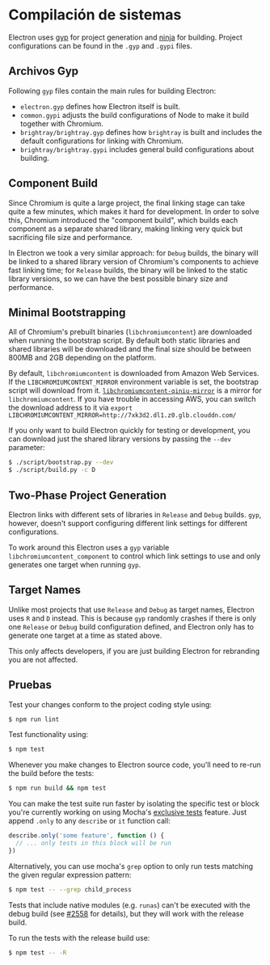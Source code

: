# Compilación de sistemas

Electron uses [gyp](https://gyp.gsrc.io/) for project generation and [ninja](https://ninja-build.org/) for building. Project configurations can be found in the `.gyp` and `.gypi` files.

## Archivos Gyp

Following `gyp` files contain the main rules for building Electron:

* `electron.gyp` defines how Electron itself is built.
* `common.gypi` adjusts the build configurations of Node to make it build together with Chromium.
* `brightray/brightray.gyp` defines how `brightray` is built and includes the default configurations for linking with Chromium.
* `brightray/brightray.gypi` includes general build configurations about building.

## Component Build

Since Chromium is quite a large project, the final linking stage can take quite a few minutes, which makes it hard for development. In order to solve this, Chromium introduced the "component build", which builds each component as a separate shared library, making linking very quick but sacrificing file size and performance.

In Electron we took a very similar approach: for `Debug` builds, the binary will be linked to a shared library version of Chromium's components to achieve fast linking time; for `Release` builds, the binary will be linked to the static library versions, so we can have the best possible binary size and performance.

## Minimal Bootstrapping

All of Chromium's prebuilt binaries (`libchromiumcontent`) are downloaded when running the bootstrap script. By default both static libraries and shared libraries will be downloaded and the final size should be between 800MB and 2GB depending on the platform.

By default, `libchromiumcontent` is downloaded from Amazon Web Services. If the `LIBCHROMIUMCONTENT_MIRROR` environment variable is set, the bootstrap script will download from it. [`libchromiumcontent-qiniu-mirror`](https://github.com/hokein/libchromiumcontent-qiniu-mirror) is a mirror for `libchromiumcontent`. If you have trouble in accessing AWS, you can switch the download address to it via `export LIBCHROMIUMCONTENT_MIRROR=http://7xk3d2.dl1.z0.glb.clouddn.com/`

If you only want to build Electron quickly for testing or development, you can download just the shared library versions by passing the `--dev` parameter:

```sh
$ ./script/bootstrap.py --dev
$ ./script/build.py -c D
```

## Two-Phase Project Generation

Electron links with different sets of libraries in `Release` and `Debug` builds. `gyp`, however, doesn't support configuring different link settings for different configurations.

To work around this Electron uses a `gyp` variable `libchromiumcontent_component` to control which link settings to use and only generates one target when running `gyp`.

## Target Names

Unlike most projects that use `Release` and `Debug` as target names, Electron uses `R` and `D` instead. This is because `gyp` randomly crashes if there is only one `Release` or `Debug` build configuration defined, and Electron only has to generate one target at a time as stated above.

This only affects developers, if you are just building Electron for rebranding you are not affected.

## Pruebas

Test your changes conform to the project coding style using:

```sh
$ npm run lint
```

Test functionality using:

```sh
$ npm test
```

Whenever you make changes to Electron source code, you'll need to re-run the build before the tests:

```sh
$ npm run build && npm test
```

You can make the test suite run faster by isolating the specific test or block you're currently working on using Mocha's [exclusive tests](https://mochajs.org/#exclusive-tests) feature. Just append `.only` to any `describe` or `it` function call:

```js
describe.only('some feature', function () {
  // ... only tests in this block will be run
})
```

Alternatively, you can use mocha's `grep` option to only run tests matching the given regular expression pattern:

```sh
$ npm test -- --grep child_process
```

Tests that include native modules (e.g. `runas`) can't be executed with the debug build (see [#2558](https://github.com/electron/electron/issues/2558) for details), but they will work with the release build.

To run the tests with the release build use:

```sh
$ npm test -- -R
```